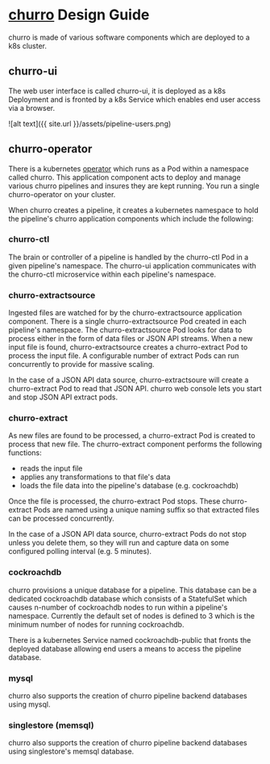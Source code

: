# [churro](https://churrodata.github.com/churro) Design Guide

churro is made of various software components which are deployed to a k8s cluster.

## churro-ui
The web user interface is called churro-ui, it is deployed as a k8s Deployment and is fronted by a k8s Service which enables end user access via a browser.

![alt text]({{ site.url }}/assets/pipeline-users.png)

## churro-operator
There is a kubernetes [operator](https://kubernetes.io/docs/concepts/extend-kubernetes/operator/) which runs as a Pod within a namespace called churro.  This application component acts to deploy and manage various churro pipelines and insures they are kept running.  You run a single churro-operator on your cluster.

When churro creates a pipeline, it creates a kubernetes namespace to hold the pipeline's churro application components which include the following:

### churro-ctl
The brain or controller of a pipeline is handled by the churro-ctl Pod in a given pipeline's namespace.  The churro-ui application communicates with the churro-ctl microservice within each pipeline's namespace.  

### churro-extractsource
Ingested files are watched for by the churro-extractsource application component.  There is a single churro-extractsource Pod created in each pipeline's namespace.  The churro-extractsource Pod looks for data to process either in the form of data files or JSON API streams.  When a new input file is found, churro-extractsource creates a churro-extract Pod to process the input file.  A configurable number of extract Pods can run concurrently to provide for massive scaling.

In the case of a JSON API data source, churro-extractsoure will create a churro-extract Pod to read that JSON API.  churro web console lets you start and stop JSON API extract pods.

### churro-extract
As new files are found to be processed, a churro-extract Pod is created to process that new file.  The churro-extract component performs the following functions:
 * reads the input file
 * applies any transformations to that file's data
 * loads the file data into the pipeline's database (e.g. cockroachdb)

Once the file is processed, the churro-extract Pod stops.  These churro-extract Pods are named using a unique naming suffix so that extracted files can be processed concurrently.

In the case of a JSON API data source, churro-extract Pods do not stop unless you delete them, so they will run and capture data on some configured polling interval (e.g. 5 minutes). 

### cockroachdb
churro provisions a unique database for a pipeline.  This database can be a dedicated cockroachdb database which consists of a StatefulSet which causes n-number of cockroachdb nodes to run within a pipeline's namespace.  Currently the default set of nodes is defined to 3 which is the minimum number of nodes for running cockroachdb.

There is a kubernetes Service named cockroachdb-public that fronts the deployed database allowing end users a means to access the pipeline database.

### mysql
churro also supports the creation of churro pipeline backend databases using mysql.

### singlestore (memsql)
churro also supports the creation of churro pipeline backend databases using singlestore's memsql database.
